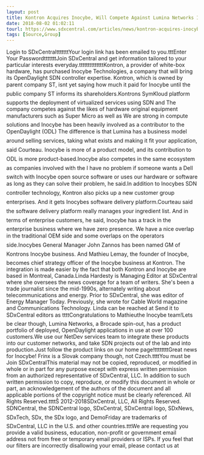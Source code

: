 ```yaml
---
layout: post
title: Kontron Acquires Inocybe, Will Compete Against Lumina Networks Inocybes SDN controller will run on Kontron white-box hardware. And...
date: 2018-08-02 01:02:11
tourl: https://www.sdxcentral.com/articles/news/kontron-acquires-inocybe-will-compete-against-lumina-networks/2018/08/
tags: [Source,Group]
---
```

Login to SDxCentraltttttttYour login link has been emailed to you.tttEnter Your PasswordtttttttJoin SDxCentral and get information tailored to your particular interests everyday.ttttttttttttttKontron, a provider of white-box hardware, has purchased Inocybe Technologies, a company that will bring its OpenDaylight SDN controller expertise. Kontron, which is owned by parent company ST, isnt yet saying how much it paid for Inocybe until the public company ST informs its shareholders.Kontrons SymKloud platform supports the deployment of virtualized services using SDN and The company competes against the likes of hardware original equipment manufacturers such as Super Micro as well as We are strong in compute solutions and Inocybe has been heavily involved as a contributor to the OpenDaylight (ODL) The difference is that Lumina has a business model around selling services, taking what exists and making it fit your application, said Courteau. Inocybe is more of a product model, and its contribution to ODL is more product-based.Inocybe also competes in the same ecosystem as companies involved with the I have no problem if someone wants a Dell switch with Inocybe open source software or uses our hardware or software as long as they can solve their problem, he said.In addition to Inocybes SDN controller technology, Kontron also picks up a new customer group  enterprises. And it gets Inocybes software delivery platform.Courteau said the software delivery platform really manages your ingredient list. And in terms of enterprise customers, he said, Inocybe has a track in the enterprise business where we have zero presence. We have a nice overlap in the traditional OEM side and some overlaps on the operators side.Inocybes General Manager John Zannos has been named GM of Kontrons Inocybe business. And Mathieu Lemay, the founder of Inocybe, becomes chief strategy officer of the Inocybe business at Kontron. The integration is made easier by the fact that both Kontron and Inocybe are based in Montreal, Canada.Linda Hardesty is Managing Editor at SDxCentral where she oversees the news coverage for a team of writers. She's been a trade journalist since the mid-1990s, alternately writing about telecommunications and energy. Prior to SDxCentral, she was editor of Energy Manager Today. Previously, she wrote for Cable World magazine and Communications Technology. Linda can be reached at Send it to SDxCentral editors as ttttCongratulations to Mathieuthe Inocybe team!Lets be clear though, Lumina Networks, a Brocade spin-out, has a product portfolio of deployed, OpenDaylight applications in use at over 100 customers.We use our NetDev services team to integrate these products into our customer networks, and take SDN projects out of the lab and into production.Just follow the product links on our home page!ttttttttGreat news for Inocybe! Frinx is a Slovak company though, not Czech.ttttYou must be Join SDxCentralThis material may not be copied, reproduced, or modified in whole or in part for any purpose except with express written permission from an authorized representative of SDxCentral, LLC. In addition to such written permission to copy, reproduce, or modify this document in whole or part, an acknowledgement of the authors of the document and all applicable portions of the copyright notice must be clearly referenced. All Rights Reserved.ttttŠ 2012-2018SDxCentral, LLC, All Rights Reserved. SDNCentral, the SDNCentral logo, SDxCentral, SDxCentral logo, SDxNews, SDxTech, SDx, the SDx logo, and DemoFriday are trademarks of SDxCentral, LLC in the U.S. and other countries.tttWe are requesting you provide a valid business, education, non-profit or government email address not from free or temporary email providers or ISPs. If you feel that our filters are incorrectly disallowing your email, please contact us at 
